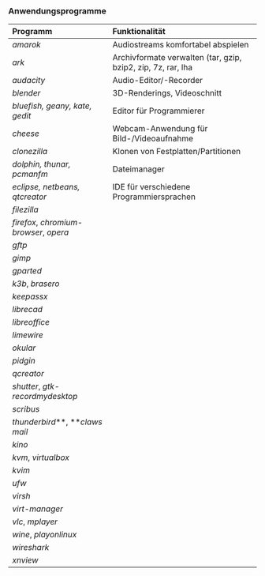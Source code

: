 ### Anwendungsprogramme

| Programm | Funktionalität |
| :--- | :--- |
| _amarok_ | Audiostreams komfortabel abspielen |
| _ark_ | Archivformate verwalten \(tar, gzip, bzip2, zip, 7z, rar, lha |
| _audacity_ | Audio-Editor/-Recorder |
| _blender_ | 3D-Renderings, Videoschnitt |
| _bluefish, geany, kate, gedit_ | Editor für Programmierer |
| _cheese_ | Webcam-Anwendung für Bild-/Videoaufnahme |
| _clonezilla_ | Klonen von Festplatten/Partitionen |
| _dolphin, thunar, pcmanfm_ | Dateimanager |
| _eclipse, netbeans, qtcreator_ | IDE für verschiedene Programmiersprachen |
| _filezilla_ |  |
| _firefox_, _chromium-browser_, _opera_ |  |
| _gftp_ |  |
| _gimp_ |  |
| _gparted_ |  |
| _k3b_, _brasero_ |  |
| _keepassx_ |  |
| _librecad_ |  |
| _libreoffice_ |  |
| _limewire_ |  |
| _okular_ |  |
| _pidgin_ |  |
| _qcreator_ |  |
| _shutter_, _gtk-recordmydesktop_ |  |
| _scribus_ |  |
| _thunderbird_**, **_claws mail_ |  |
| _kino_ |  |
| _kvm_, _virtualbox_ |  |
| _kvim_ |  |
| _ufw_ |  |
| _virsh_ |  |
| _virt-manager_ |  |
| _vlc_, _mplayer_ |  |
| _wine_, _playonlinux_ |  |
| _wireshark_ |  |
| _xnview_ |  |



